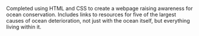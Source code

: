 Completed using HTML and CSS to create a webpage raising awareness for ocean conservation. Includes links to resources for five of the largest causes of ocean deterioration, not just with the ocean itself, but everything living within it. 
